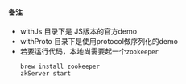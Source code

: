 #### 备注

* withJs 目录下是 JS版本的官方demo
* withProto 目录下是使用protocol做序列化的demo
* 若要运行代码，本地尚需要起一个`zookeeper`
  ```
  brew install zookeeper
  zkServer start
  ```